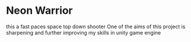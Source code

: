 # Neon Warrior
this a fast paces space top down shooter
One of the aims of this project is sharpening and further improving my skills in unity game engine
